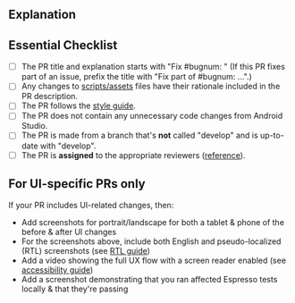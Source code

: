 <!-- READ ME FIRST: Please fill in the explanation section below and check off every point from the Essential Checklist! -->
## Explanation
<!--
  - Explain what your PR does. If this PR fixes an existing bug, please include
  - "Fixes #bugnum:" in the explanation so that GitHub can auto-close the issue
  - when this PR is merged.
  -->

## Essential Checklist
<!-- Please tick the relevant boxes by putting an "x" in them. -->
- [ ] The PR title and explanation starts with "Fix #bugnum: " (If this PR fixes part of an issue, prefix the title with "Fix part of #bugnum: ...".)
- [ ] Any changes to [scripts/assets](https://github.com/oppia/oppia-android/tree/develop/scripts/assets) files have their rationale included in the PR description.
- [ ] The PR follows the [style guide](https://github.com/oppia/oppia-android/wiki/Coding-style-guide).
- [ ] The PR does not contain any unnecessary code changes from Android Studio.
- [ ] The PR is made from a branch that's **not** called "develop" and is up-to-date with "develop".
- [ ] The PR is **assigned** to the appropriate reviewers ([reference](https://github.com/oppia/oppia-android/wiki/Guidance-on-submitting-a-PR#clarification-regarding-assignees-and-reviewers-section)).

## For UI-specific PRs only
<!-- Delete these section if this PR does not include UI-related changes. -->
If your PR includes UI-related changes, then:
- Add screenshots for portrait/landscape for both a tablet & phone of the before & after UI changes
- For the screenshots above, include both English and pseudo-localized (RTL) screenshots (see [RTL guide](https://github.com/oppia/oppia-android/wiki/RTL-Guidelines))
- Add a video showing the full UX flow with a screen reader enabled (see [accessibility guide](https://github.com/oppia/oppia-android/wiki/Accessibility-(A11y)-Guide))
- Add a screenshot demonstrating that you ran affected Espresso tests locally & that they're passing
